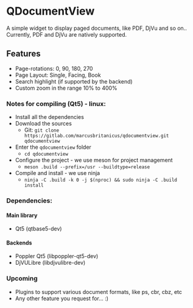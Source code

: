 # QDocumentView

A simple widget to display paged documents, like PDF, DjVu and so on.. Currently, PDF and DjVu are natively supported.

## Features
* Page-rotations: 0, 90, 180, 270
* Page Layout: Single, Facing, Book
* Search highlight (if supported by the backend)
* Custom zoom in the range 10% to 400%


### Notes for compiling (Qt5) - linux:

- Install all the dependencies
- Download the sources
  * Git: `git clone https://gitlab.com/marcusbritanicus/qdocumentview.git qdocumentview`
- Enter the `qdocumentview` folder
  * `cd qdocumentview`
- Configure the project - we use meson for project management
  * `meson .build --prefix=/usr --buildtype=release`
- Compile and install - we use ninja
  * `ninja -C .build -k 0 -j $(nproc) && sudo ninja -C .build install`

### Dependencies:
#### Main library
* Qt5 (qtbase5-dev)

#### Backends
* Poppler Qt5 (libpoppler-qt5-dev)
* DjVULibre (libdjvulibre-dev)

### Upcoming
* Plugins to support various document formats, like ps, cbr, cbz, etc
* Any other feature you request for... :)
